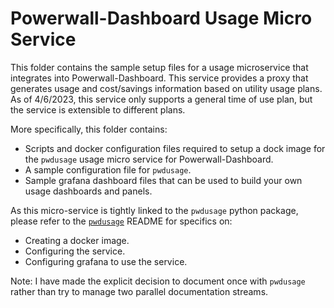# Powerwall-Dashboard Usage Micro Service

This folder contains the sample setup files for a usage microservice that integrates
into Powerwall-Dashboard. This service provides a proxy that generates usage and 
cost/savings information based on utility usage plans. As of 4/6/2023, this service only
supports a general time of use plan, but the service is extensible to different plans.

More specifically, this folder contains:

- Scripts and docker configuration files required to setup a dock image for the 
`pwdusage` usage micro service for Powerwall-Dashboard. 
- A sample configuration file for `pwdusage`.
- Sample grafana dashboard files that can be used to build your own usage dashboards
and panels. 

As this micro-service is tightly linked to the `pwdusage` python package, please refer
to the [`pwdusage`](https://github.com/BuongiornoTexas/pwdusage) README for specifics
on:
- Creating a docker image.
- Configuring the service.
- Configuring grafana to use the service. 

Note: I have made the explicit decision to document once with `pwdusage` rather than try
to manage two parallel documentation streams.



